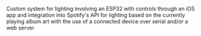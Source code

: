 Custom system for lighting involving an ESP32 with controls through an iOS app and integration into Spotify's API for lighting based on the currently playing album art with the use of a connected device over serial and/or a web server
